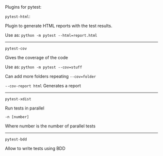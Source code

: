 Plugins for pytest:

`pytest-html`:

Plugin to generate HTML reports with the test results.

Use as:
`python -m pytest --html=report.html
`

--------------
`pytest-cov`

Gives the coverage of the code

Use as: `python -m pytest --cov=stuff
`

Can add more folders repeating `--cov=folder`

`--cov-report html`
Generates a report

------------
`pytest-xdist`

Run tests in parallel

`-n [number]`

Where number is the number of parallel tests

-----------

`pytest-bdd`

Allow to write tests using BDD
